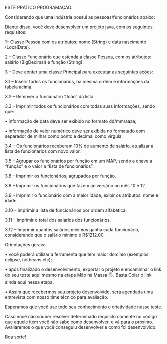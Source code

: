 ESTE PRÁTICO PROGRAMAÇÃO.

Considerando que uma indústria possui as pessoas/funcionários abaixo:

Diante disso, você deve desenvolver um projeto java, com os seguintes requisitos:

1– Classe Pessoa com os atributos: nome (String) e data nascimento (LocalDate).

2 – Classe Funcionário que estenda a classe Pessoa, com os atributos: salário (BigDecimal) e função (String).

3 – Deve conter uma classe Principal para executar as seguintes ações:

3.1 – Inserir todos os funcionários, na mesma ordem e informações da tabela acima.

3.2 – Remover o funcionário “João” da lista.

3.3 – Imprimir todos os funcionários com todas suas informações, sendo que:

• informação de data deve ser exibido no formato dd/mm/aaaa;

• informação de valor numérico deve ser exibida no formatado com separador de milhar como ponto e decimal como vírgula.

3.4 – Os funcionários receberam 10% de aumento de salário, atualizar a lista de funcionários com novo valor.

3.5 – Agrupar os funcionários por função em um MAP, sendo a chave a “função” e o valor a “lista de funcionários”.

3.6 – Imprimir os funcionários, agrupados por função.

3.8 – Imprimir os funcionários que fazem aniversário no mês 10 e 12.

3.9 – Imprimir o funcionário com a maior idade, exibir os atributos: nome e idade.

3.10 – Imprimir a lista de funcionários por ordem alfabética.

3.11 – Imprimir o total dos salários dos funcionários.

3.12 – Imprimir quantos salários mínimos ganha cada funcionário, considerando que o salário mínimo é R$1212.00.


Orientações gerais:

• você poderá utilizar a ferramenta que tem maior domínio (exemplos: eclipse, netbeans etc);

• após finalizado o desenvolvimento, exportar o projeto e encaminhar o link do seu teste aqui mesmo na etapa Mão na Massa 🖐.
Basta Colar o link ainda aqui nessa etapa.

• Assim que recebermos seu projeto desenvolvido, será agendada uma entrevista com nosso time técnico para avaliação.

Esperamos que você use todo seu conhecimento e criatividade nesse teste.

Caso você não souber resolver determinado requisito comente no código que aquele item você não sabe como desenvolver, e vá para o próximo. Avaliaremos o que você conseguiu desenvolver e como foi desenvolvido.

Boa sorte!
